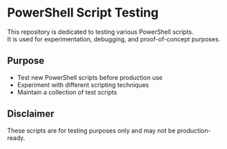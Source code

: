 # PowerShell Script Testing

This repository is dedicated to testing various PowerShell scripts.  
It is used for experimentation, debugging, and proof-of-concept purposes.

## Purpose
- Test new PowerShell scripts before production use
- Experiment with different scripting techniques
- Maintain a collection of test scripts

## Disclaimer
These scripts are for testing purposes only and may not be production-ready.
